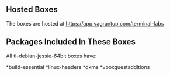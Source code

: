## Hosted Boxes

The boxes are hosted at https://app.vagrantup.com/terminal-labs

## Packages Included In These Boxes

All tl-debian-jessie-64bit boxes have:

*build-essential
*linux-headers
*dkms
*vboxguestadditions
